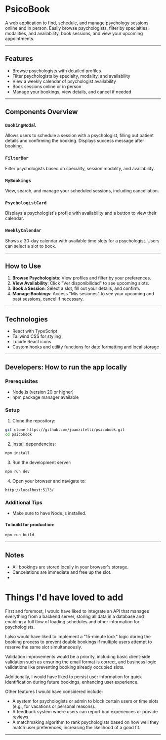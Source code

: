 # PsicoBook

A web application to find, schedule, and manage psychology sessions online and in person. Easily browse psychologists, filter by specialties, modalities, and availability, book sessions, and view your upcoming appointments.

---

## Features

- Browse psychologists with detailed profiles
- Filter psychologists by specialty, modality, and availability
- View a weekly calendar of psychologist availability
- Book sessions online or in person
- Manage your bookings, view details, and cancel if needed

---

## Components Overview

### `BookingModal`

Allows users to schedule a session with a psychologist, filling out patient details and confirming the booking. Displays success message after booking.

### `FilterBar`

Filter psychologists based on specialty, session modality, and availability.

### `MyBookings`

View, search, and manage your scheduled sessions, including cancellation.

### `PsychologistCard`

Displays a psychologist's profile with availability and a button to view their calendar.

### `WeeklyCalendar`

Shows a 30-day calendar with available time slots for a psychologist. Users can select a slot to book.

---

## How to Use

1. **Browse Psychologists**: View profiles and filter by your preferences.
2. **View Availability**: Click "Ver disponibilidad" to see upcoming slots.
3. **Book a Session**: Select a slot, fill out your details, and confirm.
4. **Manage Bookings**: Access "Mis sesiones" to see your upcoming and past sessions, cancel if necessary.

---

## Technologies

- React with TypeScript
- Tailwind CSS for styling
- Lucide React icons
- Custom hooks and utility functions for date formatting and local storage

---

## Developers: How to run the app locally

### Prerequisites

- Node.js (version 20 or higher)
- npm package manager available

### Setup

1. Clone the repository:

```bash
git clone https://github.com/juanzitelli/psicobook.git
cd psicobook
```

2. Install dependencies:

```bash
npm install
```

3. Run the development server:

```bash
npm run dev
```

4. Open your browser and navigate to:

```
http://localhost:5173/
```

### Additional Tips

- Make sure to have Node.js installed.

#### To build for production:

```bash
npm run build
```

---

## Notes

- All bookings are stored locally in your browser's storage.
- Cancelations are immediate and free up the slot.
-

# Things I'd have loved to add

First and foremost, I would have liked to integrate an API that manages everything from a backend server, storing all data in a database and enabling a full flow of loading schedules and other information for psychologists.

I also would have liked to implement a "15-minute lock" logic during the booking process to prevent double bookings if multiple users attempt to reserve the same slot simultaneously.

Validation improvements would be a priority, including basic client-side validation such as ensuring the email format is correct, and business logic validations like preventing booking already occupied slots.

Additionally, I would have liked to persist user information for quick identification during future bookings, enhancing user experience.

Other features I would have considered include:

- A system for psychologists or admin to block certain users or time slots (e.g., for vacations or personal reasons).
- A feedback system where users can report bad experiences or provide reviews.
- A matchmaking algorithm to rank psychologists based on how well they match user preferences, increasing the likelihood of a good fit.

---
